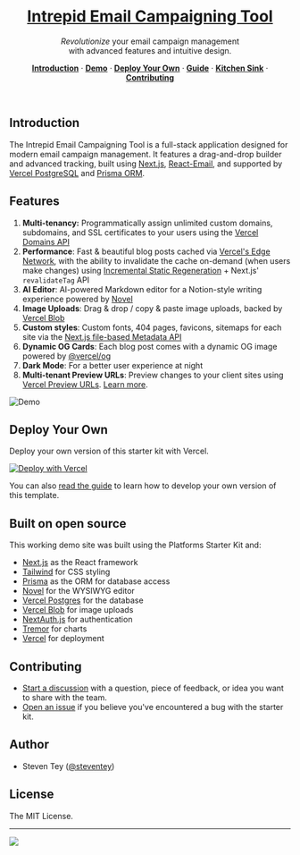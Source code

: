 <a href="https://app.vercel.pub">
  <h1 align="center">Intrepid Email Campaigning Tool</h1>
</a>

<p align="center">
  <em>Revolutionize</em> your email campaign management<br/>
  with advanced features and intuitive design.
</p>

<p align="center">
  <a href="#introduction"><strong>Introduction</strong></a> ·
  <a href="https://app.vercel.pub/"><strong>Demo</strong></a> ·
  <a href="#deploy-your-own"><strong>Deploy Your Own</strong></a> ·
  <a href="https://vercel.com/guides/nextjs-multi-tenant-application"><strong>Guide</strong></a> ·
  <a href="https://steven.vercel.pub/kitchen-sink"><strong>Kitchen Sink</strong></a> ·
  <a href="#contributing"><strong>Contributing</strong></a>
</p>
<br/>

## Introduction

The Intrepid Email Campaigning Tool is a full-stack application designed for modern email campaign management. It features a drag-and-drop builder and advanced tracking, built using [Next.js](https://nextjs.org/), [React-Email](https://react-email.com/), and supported by [Vercel PostgreSQL](https://vercel.com/storage/postgres) and [Prisma ORM](https://prisma.io/).

## Features

1. **Multi-tenancy:** Programmatically assign unlimited custom domains, subdomains, and SSL certificates to your users using the [Vercel Domains API](https://vercel.com/docs/rest-api/endpoints#domains)
2. **Performance**: Fast & beautiful blog posts cached via [Vercel's Edge Network](https://vercel.com/docs/concepts/edge-network/overview), with the ability to invalidate the cache on-demand (when users make changes) using [Incremental Static Regeneration](https://vercel.com/docs/concepts/next.js/incremental-static-regeneration) + Next.js' `revalidateTag` API
3. **AI Editor**: AI-powered Markdown editor for a Notion-style writing experience powered by [Novel](https://novel.sh/)
4. **Image Uploads**: Drag & drop / copy & paste image uploads, backed by [Vercel Blob](https://vercel.com/storage/blob)
5. **Custom styles**: Custom fonts, 404 pages, favicons, sitemaps for each site via the [Next.js file-based Metadata API](https://nextjs.org/docs/app/api-reference/file-conventions/metadata)
6. **Dynamic OG Cards**: Each blog post comes with a dynamic OG image powered by [@vercel/og](https://vercel.com/docs/concepts/functions/edge-functions/og-image-generation)
7. **Dark Mode**: For a better user experience at night
8. **Multi-tenant Preview URLs**: Preview changes to your client sites using [Vercel Preview URLs](https://vercel.com/docs/deployments/generated-urls). [Learn more](https://vercel.com/guides/nextjs-multi-tenant-application#3.-multi-tenant-preview-urls).

<picture>
    <source media="(prefers-color-scheme: dark)" srcset="https://images.ctfassets.net/e5382hct74si/k7XpXIE0rDsHCAYvkKhff/ff44c07588068d8fefa334cd6a318c8a/CleanShot_2023-07-05_at_08.39.02.png">
    <source media="(prefers-color-scheme: light)" srcset="https://images.ctfassets.net/e5382hct74si/7tiAitb8kdgUGktycr540c/d33f2834f9356bce25e0721c4ebe4f9a/CleanShot_2023-07-05_at_08.39.10.png">
    <img alt="Demo" src="https://images.ctfassets.net/e5382hct74si/7tiAitb8kdgUGktycr540c/d33f2834f9356bce25e0721c4ebe4f9a/CleanShot_2023-07-05_at_08.39.10.png">
</picture>

## Deploy Your Own

Deploy your own version of this starter kit with Vercel.

[![Deploy with Vercel](https://vercel.com/button)](https://vercel.com/new/clone?demo-title=Platforms+Starter+Kit&demo-description=A+template+for+site+builders+and+low-code+tools.&demo-url=https%3A%2F%2Fdemo.vercel.pub%2F&demo-image=%2F%2Fimages.ctfassets.net%2Fe5382hct74si%2F40JwjdHlPr0Z575MPYbxUA%2Fd5903afc68cb34569a3886293414c37c%2FOG_Image.png&project-name=Platforms+Starter+Kit&repository-name=platforms-starter-kit&repository-url=https%3A%2F%2Fgithub.com%2Fvercel%2Fplatforms&from=templates&env=NEXT_PUBLIC_ROOT_DOMAIN%2CNEXTAUTH_SECRET%2CAUTH_GITHUB_ID%2CAUTH_GITHUB_SECRET%2CAUTH_BEARER_TOKEN%2CPROJECT_ID_VERCEL%2CTEAM_ID_VERCEL%2COPENAI_API_KEY&envDescription=These+environment+variables+are+required+to+run+this+application.&envLink=https%3A%2F%2Fgithub.com%2Fvercel%2Fplatforms%2Fblob%2Fmain%2F.env.example&stores=%5B%7B%22type%22%3A%22postgres%22%7D%5D)

You can also [read the guide](https://vercel.com/guides/nextjs-multi-tenant-application) to learn how to develop your own version of this template.

## Built on open source

This working demo site was built using the Platforms Starter Kit and:

- [Next.js](https://nextjs.org/) as the React framework
- [Tailwind](https://tailwindcss.com/) for CSS styling
- [Prisma](https://prisma.io/) as the ORM for database access
- [Novel](https://novel.sh/) for the WYSIWYG editor
- [Vercel Postgres](https://vercel.com/storage/postgres) for the database
- [Vercel Blob](https://vercel.com/storage/blob) for image uploads
- [NextAuth.js](https://next-auth.js.org/) for authentication
- [Tremor](https://tremor.so/) for charts
- [Vercel](http://vercel.com/) for deployment

## Contributing

- [Start a discussion](https://github.com/vercel/platforms/discussions) with a question, piece of feedback, or idea you want to share with the team.
- [Open an issue](https://github.com/vercel/platforms/issues) if you believe you've encountered a bug with the starter kit.

## Author

- Steven Tey ([@steventey](https://twitter.com/steventey))

## License

The MIT License.

---

<a aria-label="Vercel logo" href="https://vercel.com">
  <img src="https://badgen.net/badge/icon/Made%20by%20Vercel?icon=zeit&label&color=black&labelColor=black">
</a>
